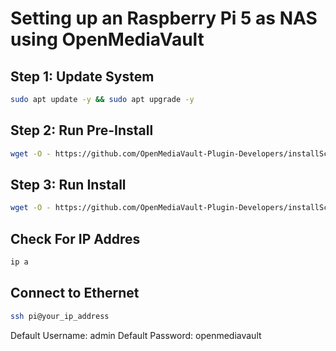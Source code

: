 # Setting up an Raspberry Pi 5 as NAS using OpenMediaVault

## Step 1: Update System
```bash
sudo apt update -y && sudo apt upgrade -y
```

## Step 2: Run Pre-Install
```bash
wget -O - https://github.com/OpenMediaVault-Plugin-Developers/installScript/raw/master/preinstall | sudo bash
```

## Step 3: Run Install
```bash
wget -O - https://github.com/OpenMediaVault-Plugin-Developers/installScript/raw/master/install | sudo bash
```

## Check For IP Addres
```bash
ip a
```

## Connect to Ethernet


```bash
ssh pi@your_ip_address
```

Default Username:   admin
Default Password:   openmediavault


